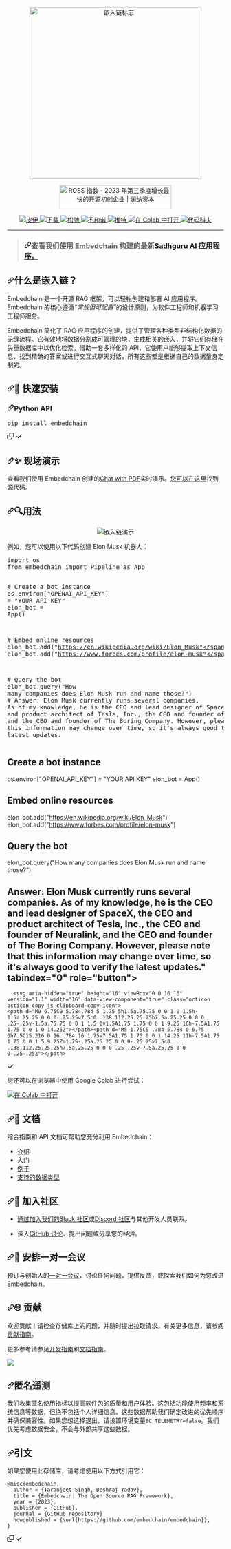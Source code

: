 <div class="Box-sc-g0xbh4-0 bJMeLZ js-snippet-clipboard-copy-unpositioned" data-hpc="true"><article class="markdown-body entry-content container-lg" itemprop="text"><p align="center" dir="auto">
  <a target="_blank" rel="noopener noreferrer" href="/embedchain/embedchain/blob/main/docs/logo/dark.svg"><img src="/embedchain/embedchain/raw/main/docs/logo/dark.svg" width="400px" alt="嵌入链标志" style="max-width: 100%;"></a>
</p>
<p align="center" dir="auto">
  <a href="https://runacap.com/ross-index/q3-2023/" rel="nofollow"><img style="width: 260px; height: 56px; max-width: 100%;" src="https://camo.githubusercontent.com/e9f9eeeae8f9fe6cab6c63f08f98257a3807ae90192de708ad4525d29a08f0ea/68747470733a2f2f72756e616361702e636f6d2f77702d636f6e74656e742f75706c6f6164732f323032332f31302f524f53535f62616467655f626c61636b5f51335f323032332e737667" alt="ROSS 指数 - 2023 年第三季度增长最快的开源初创企业 |  润纳资本" width="260" height="56" data-canonical-src="https://runacap.com/wp-content/uploads/2023/10/ROSS_badge_black_Q3_2023.svg"></a>
</p>
<p align="center" dir="auto">
  <a href="https://pypi.org/project/embedchain/" rel="nofollow">
    <img src="https://camo.githubusercontent.com/6803129625ff741d110b9c3c2e707cfcdcbdb02223b50a30c7c764cf2adf3542/68747470733a2f2f696d672e736869656c64732e696f2f707970692f762f656d626564636861696e" alt="皮伊" data-canonical-src="https://img.shields.io/pypi/v/embedchain" style="max-width: 100%;">
  </a>
  <a href="https://pepy.tech/project/embedchain" rel="nofollow">
    <img src="https://camo.githubusercontent.com/dd140183978aa6af7dcae77040cf1ec1b3cfbbcc249a98e30d4a181b108ddc96/68747470733a2f2f7374617469632e706570792e746563682f62616467652f656d626564636861696e" alt="下载" data-canonical-src="https://static.pepy.tech/badge/embedchain" style="max-width: 100%;">
  </a>
  <a href="https://embedchain.ai/slack" rel="nofollow">
    <img src="https://camo.githubusercontent.com/0252430f8116d90ae4310895c1572a88497efdb231943027384da688136edc2d/68747470733a2f2f696d672e736869656c64732e696f2f62616467652f736c61636b2d656d626564636861696e2d627269676874677265656e2e7376673f6c6f676f3d736c61636b" alt="松弛" data-canonical-src="https://img.shields.io/badge/slack-embedchain-brightgreen.svg?logo=slack" style="max-width: 100%;">
  </a>
  <a href="https://embedchain.ai/discord" rel="nofollow">
    <img src="https://camo.githubusercontent.com/1f2725757d06bceff748cdf3a0fec549c770713c9c332c2024279bd597cd54ae/68747470733a2f2f646362616467652e76657263656c2e6170702f6170692f7365727665722f36507a584467456a47353f7374796c653d666c6174" alt="不和谐" data-canonical-src="https://dcbadge.vercel.app/api/server/6PzXDgEjG5?style=flat" style="max-width: 100%;">
  </a>
  <a href="https://twitter.com/embedchain" rel="nofollow">
    <img src="https://camo.githubusercontent.com/1373aafadbc9dbbc57ea883abc2851ca706aae563d647bf64fa7a37a9860c9e9/68747470733a2f2f696d672e736869656c64732e696f2f747769747465722f666f6c6c6f772f656d626564636861696e" alt="推特" data-canonical-src="https://img.shields.io/twitter/follow/embedchain" style="max-width: 100%;">
  </a>
  <a href="https://colab.research.google.com/drive/138lMWhENGeEu7Q1-6lNbNTHGLZXBBz_B?usp=sharing" rel="nofollow">
    <img src="https://camo.githubusercontent.com/f5e0d0538a9c2972b5d413e0ace04cecd8efd828d133133933dfffec282a4e1b/68747470733a2f2f636f6c61622e72657365617263682e676f6f676c652e636f6d2f6173736574732f636f6c61622d62616467652e737667" alt="在 Colab 中打开" data-canonical-src="https://colab.research.google.com/assets/colab-badge.svg" style="max-width: 100%;">
  </a>
  <a href="https://codecov.io/gh/embedchain/embedchain" rel="nofollow">
    <img src="https://camo.githubusercontent.com/2be9cea21a0cc53886bf69b318a762e7d3fd381801bd3ad37d4568633bfd0ba4/68747470733a2f2f636f6465636f762e696f2f67682f656d626564636861696e2f656d626564636861696e2f67726170682f62616467652e7376673f746f6b656e3d454d5252485a58573151" alt="代码科夫" data-canonical-src="https://codecov.io/gh/embedchain/embedchain/graph/badge.svg?token=EMRRHZXW1Q" style="max-width: 100%;">
  </a>
</p>
<hr>
<blockquote>
<h3 tabindex="-1" dir="auto"><a id="user-content-checkout-our-latest-sadhguru-ai-app-built-using-embedchain" class="anchor" aria-hidden="true" tabindex="-1" href="#checkout-our-latest-sadhguru-ai-app-built-using-embedchain"><svg class="octicon octicon-link" viewBox="0 0 16 16" version="1.1" width="16" height="16" aria-hidden="true"><path d="m7.775 3.275 1.25-1.25a3.5 3.5 0 1 1 4.95 4.95l-2.5 2.5a3.5 3.5 0 0 1-4.95 0 .751.751 0 0 1 .018-1.042.751.751 0 0 1 1.042-.018 1.998 1.998 0 0 0 2.83 0l2.5-2.5a2.002 2.002 0 0 0-2.83-2.83l-1.25 1.25a.751.751 0 0 1-1.042-.018.751.751 0 0 1-.018-1.042Zm-4.69 9.64a1.998 1.998 0 0 0 2.83 0l1.25-1.25a.751.751 0 0 1 1.042.018.751.751 0 0 1 .018 1.042l-1.25 1.25a3.5 3.5 0 1 1-4.95-4.95l2.5-2.5a3.5 3.5 0 0 1 4.95 0 .751.751 0 0 1-.018 1.042.751.751 0 0 1-1.042.018 1.998 1.998 0 0 0-2.83 0l-2.5 2.5a1.998 1.998 0 0 0 0 2.83Z"></path></svg></a><font style="vertical-align: inherit;"><font style="vertical-align: inherit;">查看我们</font><font style="vertical-align: inherit;">使用 Embedchain 构建的最新</font></font><a href="https://sadhguru-ai.streamlit.app/" rel="nofollow"><font style="vertical-align: inherit;"><font style="vertical-align: inherit;">Sadhguru AI 应用程序。</font></font></a><font style="vertical-align: inherit;"></font></h3>
</blockquote>
<h2 tabindex="-1" dir="auto"><a id="user-content-what-is-embedchain" class="anchor" aria-hidden="true" tabindex="-1" href="#what-is-embedchain"><svg class="octicon octicon-link" viewBox="0 0 16 16" version="1.1" width="16" height="16" aria-hidden="true"><path d="m7.775 3.275 1.25-1.25a3.5 3.5 0 1 1 4.95 4.95l-2.5 2.5a3.5 3.5 0 0 1-4.95 0 .751.751 0 0 1 .018-1.042.751.751 0 0 1 1.042-.018 1.998 1.998 0 0 0 2.83 0l2.5-2.5a2.002 2.002 0 0 0-2.83-2.83l-1.25 1.25a.751.751 0 0 1-1.042-.018.751.751 0 0 1-.018-1.042Zm-4.69 9.64a1.998 1.998 0 0 0 2.83 0l1.25-1.25a.751.751 0 0 1 1.042.018.751.751 0 0 1 .018 1.042l-1.25 1.25a3.5 3.5 0 1 1-4.95-4.95l2.5-2.5a3.5 3.5 0 0 1 4.95 0 .751.751 0 0 1-.018 1.042.751.751 0 0 1-1.042.018 1.998 1.998 0 0 0-2.83 0l-2.5 2.5a1.998 1.998 0 0 0 0 2.83Z"></path></svg></a><font style="vertical-align: inherit;"><font style="vertical-align: inherit;">什么是嵌入链？</font></font></h2>
<p dir="auto"><font style="vertical-align: inherit;"><font style="vertical-align: inherit;">Embedchain 是一个开源 RAG 框架，可以轻松创建和部署 AI 应用程序。</font><font style="vertical-align: inherit;">Embedchain 的核心遵循</font></font><em><font style="vertical-align: inherit;"><font style="vertical-align: inherit;">“常规但可配置”</font></font></em><font style="vertical-align: inherit;"><font style="vertical-align: inherit;">的设计原则，为软件工程师和机器学习工程师服务。</font></font></p>
<p dir="auto"><font style="vertical-align: inherit;"><font style="vertical-align: inherit;">Embedchain 简化了 RAG 应用程序的创建，提供了管理各种类型非结构化数据的无缝流程。</font><font style="vertical-align: inherit;">它有效地将数据分割成可管理的块，生成相关的嵌入，并将它们存储在矢量数据库中以优化检索。</font><font style="vertical-align: inherit;">借助一套多样化的 API，它使用户能够提取上下文信息、找到精确的答案或进行交互式聊天对话，所有这些都是根据自己的数据量身定制的。</font></font></p>
<h2 tabindex="-1" dir="auto"><a id="user-content--quick-install" class="anchor" aria-hidden="true" tabindex="-1" href="#-quick-install"><svg class="octicon octicon-link" viewBox="0 0 16 16" version="1.1" width="16" height="16" aria-hidden="true"><path d="m7.775 3.275 1.25-1.25a3.5 3.5 0 1 1 4.95 4.95l-2.5 2.5a3.5 3.5 0 0 1-4.95 0 .751.751 0 0 1 .018-1.042.751.751 0 0 1 1.042-.018 1.998 1.998 0 0 0 2.83 0l2.5-2.5a2.002 2.002 0 0 0-2.83-2.83l-1.25 1.25a.751.751 0 0 1-1.042-.018.751.751 0 0 1-.018-1.042Zm-4.69 9.64a1.998 1.998 0 0 0 2.83 0l1.25-1.25a.751.751 0 0 1 1.042.018.751.751 0 0 1 .018 1.042l-1.25 1.25a3.5 3.5 0 1 1-4.95-4.95l2.5-2.5a3.5 3.5 0 0 1 4.95 0 .751.751 0 0 1-.018 1.042.751.751 0 0 1-1.042.018 1.998 1.998 0 0 0-2.83 0l-2.5 2.5a1.998 1.998 0 0 0 0 2.83Z"></path></svg></a><font style="vertical-align: inherit;"><font style="vertical-align: inherit;">🔧 快速安装</font></font></h2>
<h3 tabindex="-1" dir="auto"><a id="user-content-python-api" class="anchor" aria-hidden="true" tabindex="-1" href="#python-api"><svg class="octicon octicon-link" viewBox="0 0 16 16" version="1.1" width="16" height="16" aria-hidden="true"><path d="m7.775 3.275 1.25-1.25a3.5 3.5 0 1 1 4.95 4.95l-2.5 2.5a3.5 3.5 0 0 1-4.95 0 .751.751 0 0 1 .018-1.042.751.751 0 0 1 1.042-.018 1.998 1.998 0 0 0 2.83 0l2.5-2.5a2.002 2.002 0 0 0-2.83-2.83l-1.25 1.25a.751.751 0 0 1-1.042-.018.751.751 0 0 1-.018-1.042Zm-4.69 9.64a1.998 1.998 0 0 0 2.83 0l1.25-1.25a.751.751 0 0 1 1.042.018.751.751 0 0 1 .018 1.042l-1.25 1.25a3.5 3.5 0 1 1-4.95-4.95l2.5-2.5a3.5 3.5 0 0 1 4.95 0 .751.751 0 0 1-.018 1.042.751.751 0 0 1-1.042.018 1.998 1.998 0 0 0-2.83 0l-2.5 2.5a1.998 1.998 0 0 0 0 2.83Z"></path></svg></a><font style="vertical-align: inherit;"><font style="vertical-align: inherit;">Python API</font></font></h3>
<div class="highlight highlight-source-shell notranslate position-relative overflow-auto" dir="auto"><pre>pip install embedchain</pre><div class="zeroclipboard-container">
    <clipboard-copy aria-label="Copy" class="ClipboardButton btn btn-invisible js-clipboard-copy m-2 p-0 tooltipped-no-delay d-flex flex-justify-center flex-items-center" data-copy-feedback="Copied!" data-tooltip-direction="w" value="pip install embedchain" tabindex="0" role="button">
      <svg aria-hidden="true" height="16" viewBox="0 0 16 16" version="1.1" width="16" data-view-component="true" class="octicon octicon-copy js-clipboard-copy-icon">
    <path d="M0 6.75C0 5.784.784 5 1.75 5h1.5a.75.75 0 0 1 0 1.5h-1.5a.25.25 0 0 0-.25.25v7.5c0 .138.112.25.25.25h7.5a.25.25 0 0 0 .25-.25v-1.5a.75.75 0 0 1 1.5 0v1.5A1.75 1.75 0 0 1 9.25 16h-7.5A1.75 1.75 0 0 1 0 14.25Z"></path><path d="M5 1.75C5 .784 5.784 0 6.75 0h7.5C15.216 0 16 .784 16 1.75v7.5A1.75 1.75 0 0 1 14.25 11h-7.5A1.75 1.75 0 0 1 5 9.25Zm1.75-.25a.25.25 0 0 0-.25.25v7.5c0 .138.112.25.25.25h7.5a.25.25 0 0 0 .25-.25v-7.5a.25.25 0 0 0-.25-.25Z"></path>
</svg>
      <svg aria-hidden="true" height="16" viewBox="0 0 16 16" version="1.1" width="16" data-view-component="true" class="octicon octicon-check js-clipboard-check-icon color-fg-success d-none">
    <path d="M13.78 4.22a.75.75 0 0 1 0 1.06l-7.25 7.25a.75.75 0 0 1-1.06 0L2.22 9.28a.751.751 0 0 1 .018-1.042.751.751 0 0 1 1.042-.018L6 10.94l6.72-6.72a.75.75 0 0 1 1.06 0Z"></path>
</svg>
    </clipboard-copy>
  </div></div>
<h2 tabindex="-1" dir="auto"><a id="user-content--live-demo" class="anchor" aria-hidden="true" tabindex="-1" href="#-live-demo"><svg class="octicon octicon-link" viewBox="0 0 16 16" version="1.1" width="16" height="16" aria-hidden="true"><path d="m7.775 3.275 1.25-1.25a3.5 3.5 0 1 1 4.95 4.95l-2.5 2.5a3.5 3.5 0 0 1-4.95 0 .751.751 0 0 1 .018-1.042.751.751 0 0 1 1.042-.018 1.998 1.998 0 0 0 2.83 0l2.5-2.5a2.002 2.002 0 0 0-2.83-2.83l-1.25 1.25a.751.751 0 0 1-1.042-.018.751.751 0 0 1-.018-1.042Zm-4.69 9.64a1.998 1.998 0 0 0 2.83 0l1.25-1.25a.751.751 0 0 1 1.042.018.751.751 0 0 1 .018 1.042l-1.25 1.25a3.5 3.5 0 1 1-4.95-4.95l2.5-2.5a3.5 3.5 0 0 1 4.95 0 .751.751 0 0 1-.018 1.042.751.751 0 0 1-1.042.018 1.998 1.998 0 0 0-2.83 0l-2.5 2.5a1.998 1.998 0 0 0 0 2.83Z"></path></svg></a><font style="vertical-align: inherit;"><font style="vertical-align: inherit;">✨ 现场演示</font></font></h2>
<p dir="auto"><font style="vertical-align: inherit;"><font style="vertical-align: inherit;">查看我们使用 Embedchain 创建的</font></font><a href="https://embedchain.ai/demo/chat-pdf" rel="nofollow"><font style="vertical-align: inherit;"><font style="vertical-align: inherit;">Chat with PDF</font></font></a><font style="vertical-align: inherit;"><font style="vertical-align: inherit;">实时演示。</font></font><a href="https://github.com/embedchain/embedchain/tree/main/examples/chat-pdf"><font style="vertical-align: inherit;"><font style="vertical-align: inherit;">您可以在这里</font></font></a><font style="vertical-align: inherit;"><font style="vertical-align: inherit;">找到源代码</font><font style="vertical-align: inherit;">。</font></font></p>
<h2 tabindex="-1" dir="auto"><a id="user-content--usage" class="anchor" aria-hidden="true" tabindex="-1" href="#-usage"><svg class="octicon octicon-link" viewBox="0 0 16 16" version="1.1" width="16" height="16" aria-hidden="true"><path d="m7.775 3.275 1.25-1.25a3.5 3.5 0 1 1 4.95 4.95l-2.5 2.5a3.5 3.5 0 0 1-4.95 0 .751.751 0 0 1 .018-1.042.751.751 0 0 1 1.042-.018 1.998 1.998 0 0 0 2.83 0l2.5-2.5a2.002 2.002 0 0 0-2.83-2.83l-1.25 1.25a.751.751 0 0 1-1.042-.018.751.751 0 0 1-.018-1.042Zm-4.69 9.64a1.998 1.998 0 0 0 2.83 0l1.25-1.25a.751.751 0 0 1 1.042.018.751.751 0 0 1 .018 1.042l-1.25 1.25a3.5 3.5 0 1 1-4.95-4.95l2.5-2.5a3.5 3.5 0 0 1 4.95 0 .751.751 0 0 1-.018 1.042.751.751 0 0 1-1.042.018 1.998 1.998 0 0 0-2.83 0l-2.5 2.5a1.998 1.998 0 0 0 0 2.83Z"></path></svg></a><font style="vertical-align: inherit;"><font style="vertical-align: inherit;">🔍用法</font></font></h2>

<p align="center" dir="auto">
  <animated-image data-catalyst="" style="width: 900px;"><a target="_blank" rel="noopener noreferrer" href="/embedchain/embedchain/blob/main/docs/images/cover.gif" data-target="animated-image.originalLink"><img src="/embedchain/embedchain/raw/main/docs/images/cover.gif" alt="嵌入链演示" style="max-width: 100%; display: inline-block;" data-target="animated-image.originalImage"></a>

</p>
<p dir="auto"><font style="vertical-align: inherit;"><font style="vertical-align: inherit;">例如，您可以使用以下代码创建 Elon Musk 机器人：</font></font></p>
<div class="highlight highlight-source-python notranslate position-relative overflow-auto" dir="auto"><pre><span class="pl-k">import</span> <span class="pl-s1">os</span>
<span class="pl-k">from</span> <span class="pl-s1">embedchain</span> <span class="pl-k">import</span> <span class="pl-v">Pipeline</span> <span class="pl-k">as</span> <span class="pl-v">App</span>

<span class="pl-c"># Create a bot instance</span>
<span class="pl-s1">os</span>.<span class="pl-s1">environ</span>[<span class="pl-s">"OPENAI_API_KEY"</span>] <span class="pl-c1">=</span> <span class="pl-s">"YOUR API KEY"</span>
<span class="pl-s1">elon_bot</span> <span class="pl-c1">=</span> <span class="pl-v">App</span>()

<span class="pl-c"># Embed online resources</span>
<span class="pl-s1">elon_bot</span>.<span class="pl-en">add</span>(<span class="pl-s">"https://en.wikipedia.org/wiki/Elon_Musk"</span>)
<span class="pl-s1">elon_bot</span>.<span class="pl-en">add</span>(<span class="pl-s">"https://www.forbes.com/profile/elon-musk"</span>)

<span class="pl-c"># Query the bot</span>
<span class="pl-s1">elon_bot</span>.<span class="pl-en">query</span>(<span class="pl-s">"How many companies does Elon Musk run and name those?"</span>)
<span class="pl-c"># Answer: Elon Musk currently runs several companies. As of my knowledge, he is the CEO and lead designer of SpaceX, the CEO and product architect of Tesla, Inc., the CEO and founder of Neuralink, and the CEO and founder of The Boring Company. However, please note that this information may change over time, so it's always good to verify the latest updates.</span></pre>

# Create a bot instance
os.environ[&quot;OPENAI_API_KEY&quot;] = &quot;YOUR API KEY&quot;
elon_bot = App()

# Embed online resources
elon_bot.add(&quot;https://en.wikipedia.org/wiki/Elon_Musk&quot;)
elon_bot.add(&quot;https://www.forbes.com/profile/elon-musk&quot;)

# Query the bot
elon_bot.query(&quot;How many companies does Elon Musk run and name those?&quot;)
# Answer: Elon Musk currently runs several companies. As of my knowledge, he is the CEO and lead designer of SpaceX, the CEO and product architect of Tesla, Inc., the CEO and founder of Neuralink, and the CEO and founder of The Boring Company. However, please note that this information may change over time, so it's always good to verify the latest updates." tabindex="0" role="button">
      <svg aria-hidden="true" height="16" viewBox="0 0 16 16" version="1.1" width="16" data-view-component="true" class="octicon octicon-copy js-clipboard-copy-icon">
    <path d="M0 6.75C0 5.784.784 5 1.75 5h1.5a.75.75 0 0 1 0 1.5h-1.5a.25.25 0 0 0-.25.25v7.5c0 .138.112.25.25.25h7.5a.25.25 0 0 0 .25-.25v-1.5a.75.75 0 0 1 1.5 0v1.5A1.75 1.75 0 0 1 9.25 16h-7.5A1.75 1.75 0 0 1 0 14.25Z"></path><path d="M5 1.75C5 .784 5.784 0 6.75 0h7.5C15.216 0 16 .784 16 1.75v7.5A1.75 1.75 0 0 1 14.25 11h-7.5A1.75 1.75 0 0 1 5 9.25Zm1.75-.25a.25.25 0 0 0-.25.25v7.5c0 .138.112.25.25.25h7.5a.25.25 0 0 0 .25-.25v-7.5a.25.25 0 0 0-.25-.25Z"></path>
</svg>
      <svg aria-hidden="true" height="16" viewBox="0 0 16 16" version="1.1" width="16" data-view-component="true" class="octicon octicon-check js-clipboard-check-icon color-fg-success d-none">
    <path d="M13.78 4.22a.75.75 0 0 1 0 1.06l-7.25 7.25a.75.75 0 0 1-1.06 0L2.22 9.28a.751.751 0 0 1 .018-1.042.751.751 0 0 1 1.042-.018L6 10.94l6.72-6.72a.75.75 0 0 1 1.06 0Z"></path>
</svg>
    </clipboard-copy>
  </div></div>
<p dir="auto"><font style="vertical-align: inherit;"><font style="vertical-align: inherit;">您还可以在浏览器中使用 Google Colab 进行尝试：</font></font></p>
<p dir="auto"><a href="https://colab.research.google.com/drive/17ON1LPonnXAtLaZEebnOktstB_1cJJmh?usp=sharing" rel="nofollow"><img src="https://camo.githubusercontent.com/f5e0d0538a9c2972b5d413e0ace04cecd8efd828d133133933dfffec282a4e1b/68747470733a2f2f636f6c61622e72657365617263682e676f6f676c652e636f6d2f6173736574732f636f6c61622d62616467652e737667" alt="在 Colab 中打开" data-canonical-src="https://colab.research.google.com/assets/colab-badge.svg" style="max-width: 100%;"></a></p>
<h2 tabindex="-1" dir="auto"><a id="user-content--documentation" class="anchor" aria-hidden="true" tabindex="-1" href="#-documentation"><svg class="octicon octicon-link" viewBox="0 0 16 16" version="1.1" width="16" height="16" aria-hidden="true"><path d="m7.775 3.275 1.25-1.25a3.5 3.5 0 1 1 4.95 4.95l-2.5 2.5a3.5 3.5 0 0 1-4.95 0 .751.751 0 0 1 .018-1.042.751.751 0 0 1 1.042-.018 1.998 1.998 0 0 0 2.83 0l2.5-2.5a2.002 2.002 0 0 0-2.83-2.83l-1.25 1.25a.751.751 0 0 1-1.042-.018.751.751 0 0 1-.018-1.042Zm-4.69 9.64a1.998 1.998 0 0 0 2.83 0l1.25-1.25a.751.751 0 0 1 1.042.018.751.751 0 0 1 .018 1.042l-1.25 1.25a3.5 3.5 0 1 1-4.95-4.95l2.5-2.5a3.5 3.5 0 0 1 4.95 0 .751.751 0 0 1-.018 1.042.751.751 0 0 1-1.042.018 1.998 1.998 0 0 0-2.83 0l-2.5 2.5a1.998 1.998 0 0 0 0 2.83Z"></path></svg></a><font style="vertical-align: inherit;"><font style="vertical-align: inherit;">📖 文档</font></font></h2>
<p dir="auto"><font style="vertical-align: inherit;"><font style="vertical-align: inherit;">综合指南和 API 文档可帮助您充分利用 Embedchain：</font></font></p>
<ul dir="auto">
<li><a href="https://docs.embedchain.ai/get-started/introduction#what-is-embedchain" rel="nofollow"><font style="vertical-align: inherit;"><font style="vertical-align: inherit;">介绍</font></font></a></li>
<li><a href="https://docs.embedchain.ai/get-started/quickstart" rel="nofollow"><font style="vertical-align: inherit;"><font style="vertical-align: inherit;">入门</font></font></a></li>
<li><a href="https://docs.embedchain.ai/examples" rel="nofollow"><font style="vertical-align: inherit;"><font style="vertical-align: inherit;">例子</font></font></a></li>
<li><a href="https://docs.embedchain.ai/components/data-sources/overview" rel="nofollow"><font style="vertical-align: inherit;"><font style="vertical-align: inherit;">支持的数据类型</font></font></a></li>
</ul>
<h2 tabindex="-1" dir="auto"><a id="user-content--join-the-community" class="anchor" aria-hidden="true" tabindex="-1" href="#-join-the-community"><svg class="octicon octicon-link" viewBox="0 0 16 16" version="1.1" width="16" height="16" aria-hidden="true"><path d="m7.775 3.275 1.25-1.25a3.5 3.5 0 1 1 4.95 4.95l-2.5 2.5a3.5 3.5 0 0 1-4.95 0 .751.751 0 0 1 .018-1.042.751.751 0 0 1 1.042-.018 1.998 1.998 0 0 0 2.83 0l2.5-2.5a2.002 2.002 0 0 0-2.83-2.83l-1.25 1.25a.751.751 0 0 1-1.042-.018.751.751 0 0 1-.018-1.042Zm-4.69 9.64a1.998 1.998 0 0 0 2.83 0l1.25-1.25a.751.751 0 0 1 1.042.018.751.751 0 0 1 .018 1.042l-1.25 1.25a3.5 3.5 0 1 1-4.95-4.95l2.5-2.5a3.5 3.5 0 0 1 4.95 0 .751.751 0 0 1-.018 1.042.751.751 0 0 1-1.042.018 1.998 1.998 0 0 0-2.83 0l-2.5 2.5a1.998 1.998 0 0 0 0 2.83Z"></path></svg></a><font style="vertical-align: inherit;"><font style="vertical-align: inherit;">🔗 加入社区</font></font></h2>
<ul dir="auto">
<li>
<p dir="auto"><font style="vertical-align: inherit;"></font><a href="https://embedchain.ai/slack" rel="nofollow"><font style="vertical-align: inherit;"><font style="vertical-align: inherit;">通过加入我们的Slack 社区</font></font></a><font style="vertical-align: inherit;"><font style="vertical-align: inherit;">或</font></font><a href="https://embedchain.ai/discord" rel="nofollow"><font style="vertical-align: inherit;"><font style="vertical-align: inherit;">Discord 社区</font></font></a><font style="vertical-align: inherit;"><font style="vertical-align: inherit;">与其他开发人员联系</font><font style="vertical-align: inherit;">。</font></font></p>
</li>
<li>
<p dir="auto"><font style="vertical-align: inherit;"><font style="vertical-align: inherit;">深入</font></font><a href="https://github.com/embedchain/embedchain/discussions"><font style="vertical-align: inherit;"><font style="vertical-align: inherit;">GitHub 讨论</font></font></a><font style="vertical-align: inherit;"><font style="vertical-align: inherit;">、提出问题或分享您的经验。</font></font></p>
</li>
</ul>
<h2 tabindex="-1" dir="auto"><a id="user-content--schedule-a-1-on-1-session" class="anchor" aria-hidden="true" tabindex="-1" href="#-schedule-a-1-on-1-session"><svg class="octicon octicon-link" viewBox="0 0 16 16" version="1.1" width="16" height="16" aria-hidden="true"><path d="m7.775 3.275 1.25-1.25a3.5 3.5 0 1 1 4.95 4.95l-2.5 2.5a3.5 3.5 0 0 1-4.95 0 .751.751 0 0 1 .018-1.042.751.751 0 0 1 1.042-.018 1.998 1.998 0 0 0 2.83 0l2.5-2.5a2.002 2.002 0 0 0-2.83-2.83l-1.25 1.25a.751.751 0 0 1-1.042-.018.751.751 0 0 1-.018-1.042Zm-4.69 9.64a1.998 1.998 0 0 0 2.83 0l1.25-1.25a.751.751 0 0 1 1.042.018.751.751 0 0 1 .018 1.042l-1.25 1.25a3.5 3.5 0 1 1-4.95-4.95l2.5-2.5a3.5 3.5 0 0 1 4.95 0 .751.751 0 0 1-.018 1.042.751.751 0 0 1-1.042.018 1.998 1.998 0 0 0-2.83 0l-2.5 2.5a1.998 1.998 0 0 0 0 2.83Z"></path></svg></a><font style="vertical-align: inherit;"><font style="vertical-align: inherit;">🤝 安排一对一会议</font></font></h2>
<p dir="auto"><font style="vertical-align: inherit;"><font style="vertical-align: inherit;">预订与创始人的</font></font><a href="https://cal.com/taranjeetio/ec" rel="nofollow"><font style="vertical-align: inherit;"><font style="vertical-align: inherit;">一对一会议</font></font></a><font style="vertical-align: inherit;"><font style="vertical-align: inherit;">，讨论任何问题，提供反馈，或探索我们如何为您改进 Embedchain。</font></font></p>
<h2 tabindex="-1" dir="auto"><a id="user-content--contributing" class="anchor" aria-hidden="true" tabindex="-1" href="#-contributing"><svg class="octicon octicon-link" viewBox="0 0 16 16" version="1.1" width="16" height="16" aria-hidden="true"><path d="m7.775 3.275 1.25-1.25a3.5 3.5 0 1 1 4.95 4.95l-2.5 2.5a3.5 3.5 0 0 1-4.95 0 .751.751 0 0 1 .018-1.042.751.751 0 0 1 1.042-.018 1.998 1.998 0 0 0 2.83 0l2.5-2.5a2.002 2.002 0 0 0-2.83-2.83l-1.25 1.25a.751.751 0 0 1-1.042-.018.751.751 0 0 1-.018-1.042Zm-4.69 9.64a1.998 1.998 0 0 0 2.83 0l1.25-1.25a.751.751 0 0 1 1.042.018.751.751 0 0 1 .018 1.042l-1.25 1.25a3.5 3.5 0 1 1-4.95-4.95l2.5-2.5a3.5 3.5 0 0 1 4.95 0 .751.751 0 0 1-.018 1.042.751.751 0 0 1-1.042.018 1.998 1.998 0 0 0-2.83 0l-2.5 2.5a1.998 1.998 0 0 0 0 2.83Z"></path></svg></a><font style="vertical-align: inherit;"><font style="vertical-align: inherit;">🌐 贡献</font></font></h2>
<p dir="auto"><font style="vertical-align: inherit;"><font style="vertical-align: inherit;">欢迎贡献！</font><font style="vertical-align: inherit;">请检查存储库上的问题，并随时提出拉取请求。</font><font style="vertical-align: inherit;">有关更多信息，请参阅</font></font><a href="/embedchain/embedchain/blob/main/CONTRIBUTING.md"><font style="vertical-align: inherit;"><font style="vertical-align: inherit;">贡献指南</font></font></a><font style="vertical-align: inherit;"><font style="vertical-align: inherit;">。</font></font></p>
<p dir="auto"><font style="vertical-align: inherit;"><font style="vertical-align: inherit;">更多参考请参见</font></font><a href="https://docs.embedchain.ai/contribution/dev" rel="nofollow"><font style="vertical-align: inherit;"><font style="vertical-align: inherit;">开发指南</font></font></a><font style="vertical-align: inherit;"><font style="vertical-align: inherit;">和</font></font><a href="https://docs.embedchain.ai/contribution/docs" rel="nofollow"><font style="vertical-align: inherit;"><font style="vertical-align: inherit;">文档指南</font></font></a><font style="vertical-align: inherit;"><font style="vertical-align: inherit;">。</font></font></p>
<a href="https://github.com/embedchain/embedchain/graphs/contributors">
  <img src="https://camo.githubusercontent.com/dfb2f5e403f7c232f7ee86979fa6ce8b2c8e7d2845e598806fbf70da43e2a82b/68747470733a2f2f636f6e747269622e726f636b732f696d6167653f7265706f3d656d626564636861696e2f656d626564636861696e" data-canonical-src="https://contrib.rocks/image?repo=embedchain/embedchain" style="max-width: 100%;">
</a>
<h2 tabindex="-1" dir="auto"><a id="user-content-anonymous-telemetry" class="anchor" aria-hidden="true" tabindex="-1" href="#anonymous-telemetry"><svg class="octicon octicon-link" viewBox="0 0 16 16" version="1.1" width="16" height="16" aria-hidden="true"><path d="m7.775 3.275 1.25-1.25a3.5 3.5 0 1 1 4.95 4.95l-2.5 2.5a3.5 3.5 0 0 1-4.95 0 .751.751 0 0 1 .018-1.042.751.751 0 0 1 1.042-.018 1.998 1.998 0 0 0 2.83 0l2.5-2.5a2.002 2.002 0 0 0-2.83-2.83l-1.25 1.25a.751.751 0 0 1-1.042-.018.751.751 0 0 1-.018-1.042Zm-4.69 9.64a1.998 1.998 0 0 0 2.83 0l1.25-1.25a.751.751 0 0 1 1.042.018.751.751 0 0 1 .018 1.042l-1.25 1.25a3.5 3.5 0 1 1-4.95-4.95l2.5-2.5a3.5 3.5 0 0 1 4.95 0 .751.751 0 0 1-.018 1.042.751.751 0 0 1-1.042.018 1.998 1.998 0 0 0-2.83 0l-2.5 2.5a1.998 1.998 0 0 0 0 2.83Z"></path></svg></a><font style="vertical-align: inherit;"><font style="vertical-align: inherit;">匿名遥测</font></font></h2>
<p dir="auto"><font style="vertical-align: inherit;"><font style="vertical-align: inherit;">我们收集匿名使用指标以提高软件包的质量和用户体验。</font><font style="vertical-align: inherit;">这包括功能使用频率和系统信息等数据，但绝不包括个人详细信息。</font><font style="vertical-align: inherit;">这些数据帮助我们确定改进的优先顺序并确保兼容性。</font><font style="vertical-align: inherit;">如果您想选择退出，请设置环境变量</font></font><code>EC_TELEMETRY=false</code><font style="vertical-align: inherit;"><font style="vertical-align: inherit;">。</font><font style="vertical-align: inherit;">我们优先考虑数据安全，不会与外部共享这些数据。</font></font></p>
<h2 tabindex="-1" dir="auto"><a id="user-content-citation" class="anchor" aria-hidden="true" tabindex="-1" href="#citation"><svg class="octicon octicon-link" viewBox="0 0 16 16" version="1.1" width="16" height="16" aria-hidden="true"><path d="m7.775 3.275 1.25-1.25a3.5 3.5 0 1 1 4.95 4.95l-2.5 2.5a3.5 3.5 0 0 1-4.95 0 .751.751 0 0 1 .018-1.042.751.751 0 0 1 1.042-.018 1.998 1.998 0 0 0 2.83 0l2.5-2.5a2.002 2.002 0 0 0-2.83-2.83l-1.25 1.25a.751.751 0 0 1-1.042-.018.751.751 0 0 1-.018-1.042Zm-4.69 9.64a1.998 1.998 0 0 0 2.83 0l1.25-1.25a.751.751 0 0 1 1.042.018.751.751 0 0 1 .018 1.042l-1.25 1.25a3.5 3.5 0 1 1-4.95-4.95l2.5-2.5a3.5 3.5 0 0 1 4.95 0 .751.751 0 0 1-.018 1.042.751.751 0 0 1-1.042.018 1.998 1.998 0 0 0-2.83 0l-2.5 2.5a1.998 1.998 0 0 0 0 2.83Z"></path></svg></a><font style="vertical-align: inherit;"><font style="vertical-align: inherit;">引文</font></font></h2>
<p dir="auto"><font style="vertical-align: inherit;"><font style="vertical-align: inherit;">如果您使用此存储库，请考虑使用以下方式引用它：</font></font></p>
<div class="snippet-clipboard-content notranslate position-relative overflow-auto"><pre class="notranslate"><code>@misc{embedchain,
  author = {Taranjeet Singh, Deshraj Yadav},
  title = {Embedchain: The Open Source RAG Framework},
  year = {2023},
  publisher = {GitHub},
  journal = {GitHub repository},
  howpublished = {\url{https://github.com/embedchain/embedchain}},
}
</code></pre><div class="zeroclipboard-container">
    <clipboard-copy aria-label="Copy" class="ClipboardButton btn btn-invisible js-clipboard-copy m-2 p-0 tooltipped-no-delay d-flex flex-justify-center flex-items-center" data-copy-feedback="Copied!" data-tooltip-direction="w" value="@misc{embedchain,
  author = {Taranjeet Singh, Deshraj Yadav},
  title = {Embedchain: The Open Source RAG Framework},
  year = {2023},
  publisher = {GitHub},
  journal = {GitHub repository},
  howpublished = {\url{https://github.com/embedchain/embedchain}},
}" tabindex="0" role="button">
      <svg aria-hidden="true" height="16" viewBox="0 0 16 16" version="1.1" width="16" data-view-component="true" class="octicon octicon-copy js-clipboard-copy-icon">
    <path d="M0 6.75C0 5.784.784 5 1.75 5h1.5a.75.75 0 0 1 0 1.5h-1.5a.25.25 0 0 0-.25.25v7.5c0 .138.112.25.25.25h7.5a.25.25 0 0 0 .25-.25v-1.5a.75.75 0 0 1 1.5 0v1.5A1.75 1.75 0 0 1 9.25 16h-7.5A1.75 1.75 0 0 1 0 14.25Z"></path><path d="M5 1.75C5 .784 5.784 0 6.75 0h7.5C15.216 0 16 .784 16 1.75v7.5A1.75 1.75 0 0 1 14.25 11h-7.5A1.75 1.75 0 0 1 5 9.25Zm1.75-.25a.25.25 0 0 0-.25.25v7.5c0 .138.112.25.25.25h7.5a.25.25 0 0 0 .25-.25v-7.5a.25.25 0 0 0-.25-.25Z"></path>
</svg>
      <svg aria-hidden="true" height="16" viewBox="0 0 16 16" version="1.1" width="16" data-view-component="true" class="octicon octicon-check js-clipboard-check-icon color-fg-success d-none">
    <path d="M13.78 4.22a.75.75 0 0 1 0 1.06l-7.25 7.25a.75.75 0 0 1-1.06 0L2.22 9.28a.751.751 0 0 1 .018-1.042.751.751 0 0 1 1.042-.018L6 10.94l6.72-6.72a.75.75 0 0 1 1.06 0Z"></path>
</svg>
    </clipboard-copy>
  </div></div>
</article></div>
